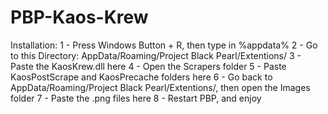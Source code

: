 # PBP-Kaos-Krew
Installation: 
1 - Press Windows Button + R, then type in %appdata% 
2 - Go to this Directory: AppData/Roaming/Project Black Pearl/Extentions/ 
3 - Paste the KaosKrew.dll here 
4 - Open the Scrapers folder 
5 - Paste KaosPostScrape and KaosPrecache folders here 
6 - Go back to AppData/Roaming/Project Black Pearl/Extentions/, then open the Images folder 
7 - Paste the .png files here 
8 - Restart PBP, and enjoy
